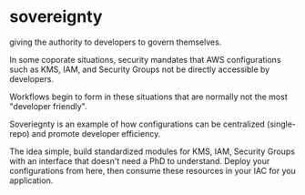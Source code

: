 # sovereignty
giving the authority to developers to govern themselves.

In some coporate situations, security mandates that AWS configurations such as KMS, IAM, and Security Groups not be directly accessible by developers.

Workflows begin to form in these situations that are normally not the most "developer friendly".

Soveriegnty is an example of how configurations can be centralized (single-repo) and promote developer efficiency. 

The idea simple, build standardized modules for KMS, IAM, Security Groups with an interface that doesn't need a PhD to understand. Deploy your configurations from here, then consume these resources in your IAC for you application.


